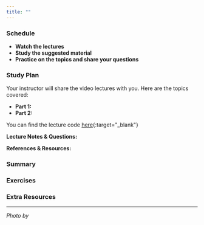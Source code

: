 ```yaml
---
title: ""
---
```


### Schedule

  - **Watch the lectures**
  - **Study the suggested material**
  - **Practice on the topics and share your questions**

### Study Plan

  Your instructor will share the video lectures with you. Here are the topics covered:

  - **Part 1:** 
  - **Part 2:** 

  You can find the lecture code [here](){:target="_blank"}

  **Lecture Notes & Questions:**

  **References & Resources:**

### Summary

### Exercises

### Extra Resources

  ---

  _Photo by []()_
